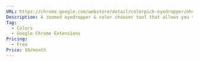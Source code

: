 ```yaml
---
URL: https://chrome.google.com/webstore/detail/colorpick-eyedropper/ohcpnigalekghcmgcdcenkpelffpdolg?hl=en
Description: A zoomed eyedropper & color chooser tool that allows you to select color values from webpages and more.
Tag:
  - Colors
  - Google Chrome Extensions
Pricing:
  - Free
Price: $0/month
---
```

